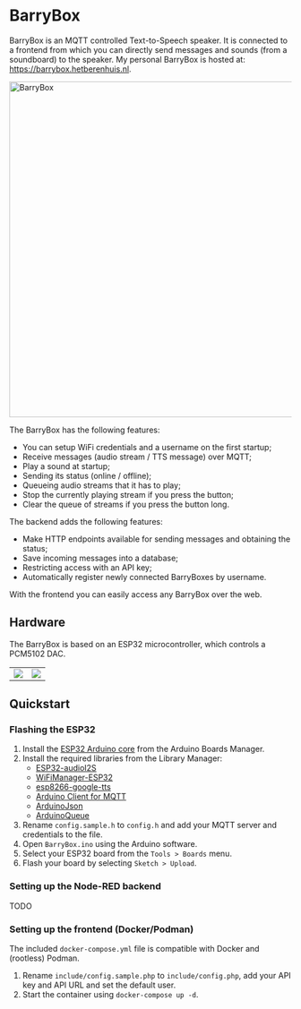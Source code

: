 # BarryBox
BarryBox is an MQTT controlled Text-to-Speech speaker. It is connected to a frontend from which you can directly send messages and sounds (from a soundboard) to the speaker. My personal BarryBox is hosted at: https://barrybox.hetberenhuis.nl.

<img src="https://i.imgur.com/nki11Zw.jpg" alt="BarryBox" width="600"/>

The BarryBox has the following features:
  * You can setup WiFi credentials and a username on the first startup;
  * Receive messages (audio stream / TTS message) over MQTT;
  * Play a sound at startup;
  * Sending its status (online / offline);
  * Queueing audio streams that it has to play;
  * Stop the currently playing stream if you press the button;
  * Clear the queue of streams if you press the button long.

The backend adds the following features:
  * Make HTTP endpoints available for sending messages and obtaining the status;
  * Save incoming messages into a database;
  * Restricting access with an API key;
  * Automatically register newly connected BarryBoxes by username.

With the frontend you can easily access any BarryBox over the web.

## Hardware

The BarryBox is based on an ESP32 microcontroller, which controls a PCM5102 DAC.

<table>
  <tr>
    <td valign="top"><img src="https://i.imgur.com/L86SzJb.png"/></td>
    <td valign="top"><img src="https://i.imgur.com/l439Zwu.png"/></td>
  </tr>
</table>

## Quickstart
### Flashing the ESP32
1. Install the [ESP32 Arduino core](https://github.com/espressif/arduino-esp32) from the Arduino Boards Manager.
2. Install the required libraries from the Library Manager:
    - [ESP32-audioI2S](https://github.com/schreibfaul1/ESP32-audioI2S)
    - [WiFiManager-ESP32](https://github.com/tzapu/WiFiManager)
    - [esp8266-google-tts](https://github.com/horihiro/esp8266-google-tts)
    - [Arduino Client for MQTT](https://github.com/knolleary/pubsubclient)
    - [ArduinoJson](https://github.com/bblanchon/ArduinoJson)
    - [ArduinoQueue](https://github.com/EinarArnason/ArduinoQueue)
3. Rename `config.sample.h` to `config.h` and add your MQTT server and credentials to the file.
4. Open `BarryBox.ino` using the Arduino software.
5. Select your ESP32 board from the `Tools > Boards` menu.
6. Flash your board by selecting `Sketch > Upload`.

[^1]: Use the development version through the `Add .ZIP Library` feature. Do not use the latest release (V0.16) as it is not compatible with the ESP32.

### Setting up the Node-RED backend
TODO

### Setting up the frontend (Docker/Podman)
The included `docker-compose.yml` file is compatible with Docker and (rootless) Podman.
1. Rename `include/config.sample.php` to `include/config.php`, add your API key and API URL and set the default user.
2. Start the container using `docker-compose up -d`.
